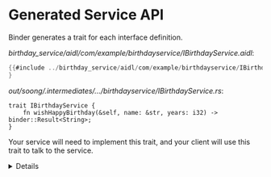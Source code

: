 # Generated Service API

Binder generates a trait for each interface definition.

_birthday_service/aidl/com/example/birthdayservice/IBirthdayService.aidl_:

```java
{{#include ../birthday_service/aidl/com/example/birthdayservice/IBirthdayService.aidl:IBirthdayService}}
}
```

_out/soong/.intermediates/.../birthdayservice/IBirthdayService.rs_:

<!-- The example below is a cleaned up and simplified version of the real code. -->

```rust,ignore
trait IBirthdayService {
    fn wishHappyBirthday(&self, name: &str, years: i32) -> binder::Result<String>;
}
```

Your service will need to implement this trait, and your client will use this
trait to talk to the service.

<details>

- Point out how the generated function signature, specifically the argument and
  return types, correspond the interface definition.
  - `String` for an argument results in a different Rust type than `String` as a
    return type.

</details>
